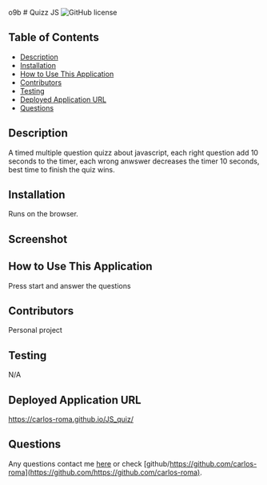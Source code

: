 o9b  # Quizz JS
  ![GitHub license](https://img.shields.io/badge/license-MIT-blue.svg)
  
  ## Table of Contents
  * [Description](#description)
  * [Installation](#installation)
  * [How to Use This Application](#How-to-use-this-application)
  * [Contributors](#contributors)
  * [Testing](#testing)
  * [Deployed Application URL](#Deployed-application-url)
  * [Questions](#questions)
  
  ## Description
  A timed multiple question quizz about javascript, each right question add 10 seconds to the timer, each wrong anwswer decreases the timer 10 seconds, best time to finish the quiz wins.
  
  ## Installation
  Runs on the browser.

  ## Screenshot
  
  ## How to Use This Application
  Press start and answer the questions
  
  ## Contributors
  Personal project
  
  ## Testing
  N/A
  
  ## Deployed Application URL
  https://carlos-roma.github.io/JS_quiz/
  
  
  ## Questions
  Any questions contact me [here](mailto:adrianc.rm0@gmail.com) or check [github/https://github.com/carlos-roma](https://github.com/https://github.com/carlos-roma).
  